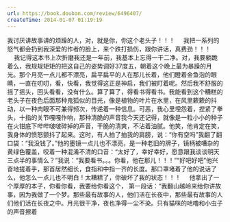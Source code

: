 ```yaml
---
url: https://book.douban.com/review/6496407/
createTime: 2014-01-07 01:19:19
---
```


我讨厌讲故事讲的烦躁的人，对，就是你，你这个老头子！！！
    我把一系列的怒气都会扔到我深爱的作者的脸上，来个跌打损伤，跟你讲话，真费劲！！！
    我记得这本书上次折磨我还是一年前，我基本上忘得一干二净。对，我要躺跪着么，我规规矩矩的把这自己的姿势调好37度五，朝着这个晚上最为暴躁的月光。那个月亮一点儿都不漂亮，扁平扁平的人在那儿长着，他们瞪着金鱼泡的眼睛，一直在叨叨，看，快看，我觉得这正是神启，我们被盯着呢。然后我不舒服的摇了摇头，回头看看，没有什么。算了算了，得看书得看书。我能看到这个糟糕的老头子在夜色后面那种鬼狐似的目光，像是植物的叶片在水里，在风里簌簌的抖动，以一种肉眼不可兼得频次，传递着一种信息。可恶，我心里埋怨着，捏紧了拳头，十指的关节嘎嘎作响，那种清脆的声音我今天还记得，就像是一粒小小的种子在火钳底下哔哔啵啵碎掉的声音，干脆的清爽，不沾着油腻。他笑，他肯定在笑，我身体的愤怒颤抖了起来。这时，有人拍了拍我的肩膀，说：“你有空吗”我翻了翻口袋：“我没钱了。”他的墨镜一点儿也不漂亮，是一种老旧的牌子，镜柄被嘈杂的黄绿色覆盖，咬着一种混淆不清的口音：“太好了，幸好幸好，愿意跟我谈谈明天三点半的事情么？”我说：“我要看书。。。你看，他在那儿！！！”“好吧好吧”他兴奋地搓着手，那首居然细长，食指和中指一齐的长度。那口罩堵着了他的说话了么，他怎么一点儿也不明白！太糟糕了，你破坏了我的状态！！！
    他拿出了一个厚厚的本子，你看你看，我要给你看这个，
第一段话：“我翻山越岭来给你讲故事，因为我做了一个梦。那些最有故事的人，他们活在长夜中，那些最有故事的人们他们活在长夜之中。月光很干净，夜也净得一尘不染。只有猫咪的咕噜和小虫子的声音擦着